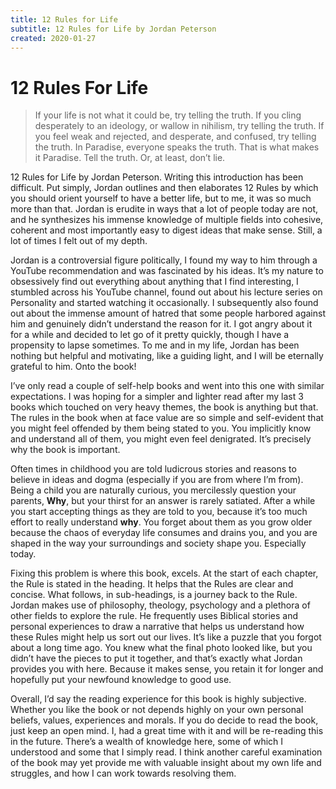 ```yaml
---
title: 12 Rules for Life
subtitle: 12 Rules for Life by Jordan Peterson
created: 2020-01-27
---
```

# 12 Rules For Life

> If your life is not what it could be, try telling the truth. If you cling
> desperately to an ideology, or wallow in nihilism, try telling the truth. If
> you feel weak and rejected, and desperate, and confused, try telling the
> truth. In Paradise, everyone speaks the truth. That is what makes it
> Paradise. Tell the truth. Or, at least, don’t lie.

12 Rules for Life by Jordan Peterson. Writing this introduction has been
difficult. Put simply, Jordan outlines and then elaborates 12 Rules by which
you should orient yourself to have a better life, but to me, it was so much
more than that. Jordan is erudite in ways that a lot of people today are not,
and he synthesizes his immense knowledge of multiple fields into cohesive,
coherent and most importantly easy to digest ideas that make sense. Still, a
lot of times I felt out of my depth.

Jordan is a controversial figure politically, I found my way to him through a
YouTube recommendation and was fascinated by his ideas. It’s my nature to
obsessively find out everything about anything that I find interesting, I
stumbled across his YouTube channel, found out about his lecture series on
Personality and started watching it occasionally. I subsequently also found out
about the immense amount of hatred that some people harbored against him and
genuinely didn’t understand the reason for it. I got angry about it for a while
and decided to let go of it pretty quickly, though I have a propensity to lapse
sometimes. To me and in my life, Jordan has been nothing but helpful and
motivating, like a guiding light, and I will be eternally grateful to him. Onto
the book!

I’ve only read a couple of self-help books and went into this one with similar
expectations. I was hoping for a simpler and lighter read after my last 3 books
which touched on very heavy themes, the book is anything but that. The rules in
the book when at face value are so simple and self-evident that you might feel
offended by them being stated to you. You implicitly know and understand all of
them, you might even feel denigrated. It’s precisely why the book is important.

Often times in childhood you are told ludicrous stories and reasons to believe
in ideas and dogma (especially if you are from where I’m from). Being a child
you are naturally curious, you mercilessly question your parents, **Why**, but
your thirst for an answer is rarely satiated. After a while you start accepting
things as they are told to you, because it’s too much effort to really
understand **why**. You forget about them as you grow older because the chaos
of everyday life consumes and drains you, and you are shaped in the way your
surroundings and society shape you. Especially today.

Fixing this problem is where this book, excels. At the start of each chapter,
the Rule is stated in the heading. It helps that the Rules are clear and
concise. What follows, in sub-headings, is a journey back to the Rule. Jordan
makes use of philosophy, theology, psychology and a plethora of other fields to
explore the rule. He frequently uses Biblical stories and personal experiences
to draw a narrative that helps us understand how these Rules might help us sort
out our lives. It’s like a puzzle that you forgot about a long time ago. You
knew what the final photo looked like, but you didn’t have the pieces to put it
together, and that’s exactly what Jordan provides you with here. Because it
makes sense, you retain it for longer and hopefully put your newfound knowledge
to good use.

Overall, I’d say the reading experience for this book is highly subjective.
Whether you like the book or not depends highly on your own personal beliefs,
values, experiences and morals. If you do decide to read the book, just keep an
open mind. I, had a great time with it and will be re-reading this in the
future. There’s a wealth of knowledge here, some of which I understood and some
that I simply read. I think another careful examination of the book may yet
provide me with valuable insight about my own life and struggles, and how I can
work towards resolving them.
